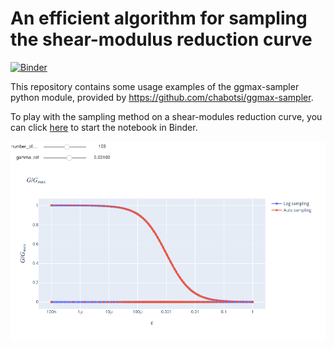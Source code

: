 # An efficient algorithm for sampling the shear-modulus reduction curve

[![Binder](https://mybinder.org/badge_logo.svg)](https://mybinder.org/v2/gh/chabotsi/ggmax-sampler-example/HEAD?urlpath=voila%2Frender%2Findex.ipynb)

This repository contains some usage examples of the ggmax-sampler python
module, provided by https://github.com/chabotsi/ggmax-sampler.

To play with the sampling method on a shear-modules reduction curve, you can
click [here](https://mybinder.org/v2/gh/chabotsi/ggmax-sampler-example/HEAD?urlpath=voila%2Frender%2Findex.ipynb) to start the notebook in Binder.


![screenshot](https://raw.githubusercontent.com/chabotsi/ggmax-sampler-example/main/shear-modulus-reduction-curve.png)
